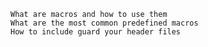 
    What are macros and how to use them
    What are the most common predefined macros
    How to include guard your header files

